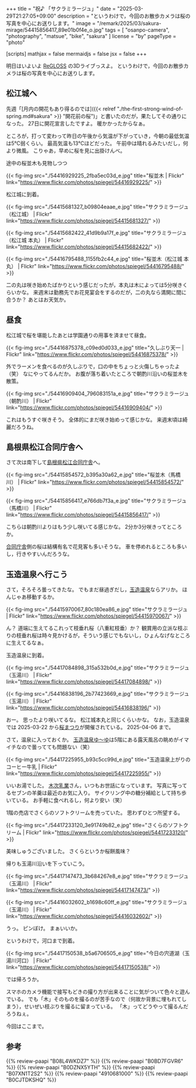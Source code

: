 +++
title = "祝♪ 「サクラミラージュ」"
date =  "2025-03-29T21:27:05+09:00"
description = "というわけで，今回のお散歩カメラは桜の写真を中心にお送りします。"
image = "/remark/2025/03/sakura-mirage/54415856417_89e01b0f4e_o.jpg"
tags = [ "osanpo-camera", "photography", "matsue", "bike", "sakura" ]
license = "by"
pageType = "photo"

[scripts]
  mathjax = false
  mermaidjs = false
  jsx = false
+++

明日はいよいよ [ReGLOSS] の3Dライブっスよ。
というわけで，今回のお散歩カメラは桜の写真を中心にお送りします。

## 松江城へ

先週「[月内の開花もあり得るのでは]({{< relref "./the-first-strong-wind-of-spring.md#sakura" >}} "開花前の桜")」と書いたのだが，果たしてその通りになった。
27日に開花宣言したですよ。
暖かかったからなぁ。

ところが，打って変わって昨日の午後から気温が下がっていき，今朝の最低気温は5℃弱くらい。
最高気温も13℃ほどだった。
午前中は晴れるみたいだし，何より微風。
こりゃあ，早めに桜を見に出掛けんべ。

途中の桜並木も見物しつつ

{{< fig-img src="./54416929225_2fba5ec03d_e.jpg" title="桜並木 | Flickr" link="https://www.flickr.com/photos/spiegel/54416929225/" >}}

松江城に到着。

{{< fig-img src="./54415681327_b09804eaae_e.jpg" title="サクラミラージュ（松江城） | Flickr" link="https://www.flickr.com/photos/spiegel/54415681327/" >}}

{{< fig-img src="./54415682422_41d9b9a17f_e.jpg" title="サクラミラージュ（松江城 本丸） | Flickr" link="https://www.flickr.com/photos/spiegel/54415682422/" >}}

{{< fig-img src="./54416795488_1155fb2c44_e.jpg" title="桜並木（松江城 本丸） | Flickr" link="https://www.flickr.com/photos/spiegel/54416795488/" >}}

二の丸は咲き始めたばかりという感じだったが，本丸は木によっては5分咲きくらいかな。
来週末は勤務先でお花見宴会をするのだが，二の丸なら満開に間に合うか？ あとはお天気か。

## 昼食

松江城で桜を堪能したあとは学園通りの用事を済ませて昼食。

{{< fig-img src="./54416875378_c09ed0d033_e.jpg" title="久しぶり天一 | Flickr" link="https://www.flickr.com/photos/spiegel/54416875378/" >}}

外でラーメンを食べるのが久しぶりで，口の中をちょっと火傷しちゃったよ（笑） なにやってるんだか。
お腹が落ち着いたところで朝酌川沿いの桜並木を散策。

{{< fig-img src="./54416909404_796083151a_e.jpg" title="サクラミラージュ（朝酌川） | Flickr" link="https://www.flickr.com/photos/spiegel/54416909404/" >}}

これはもうすぐ咲きそう。
全体的にまだ咲き始めって感じかな。
来週末頃は綺麗だろうね。

## 島根県松江合同庁舎へ

さて次は南下して[島根県松江合同庁舎]へ。

{{< fig-img src="./54415854572_b395a30a62_e.jpg" title="桜並木（馬橋川） | Flickr" link="https://www.flickr.com/photos/spiegel/54415854572/" >}}

{{< fig-img src="./54415856417_e766db7f3a_e.jpg" title="サクラミラージュ（馬橋川） | Flickr" link="https://www.flickr.com/photos/spiegel/54415856417/" >}}

こちらは朝酌川よりはもう少し咲いてる感じかな。
2分か3分咲きってところか。

[合同庁舎][島根県松江合同庁舎]側の桜は結構有名で花見客も多いそうな。
車を停めれるところも多いし，行きやすいんだろうな。

## 玉造温泉へ行こう

さて，そろそろ曇ってきたな。
でもまだ昼過ぎだし，[玉造温泉][玉造温泉ゆ～ゆ]ならアリか。
ほんじゃあ移動するか。

{{< fig-img src="./54415970067_80c180ea86_e.jpg" title="サクラミラージュ | Flickr" link="https://www.flickr.com/photos/spiegel/54415970067/" >}}

ん？ 道端に生えてるこれって枝垂れ桜（八重紅枝垂）か？ 観賞用の立派な枝ぶりの枝垂れ桜は時々見かけるが，そういう感じでもないし，ひょんなげなところに生えてるなぁ。

玉造温泉に到着。

{{< fig-img src="./54417084898_315a532b0d_e.jpg" title="サクラミラージュ（玉湯川） | Flickr" link="https://www.flickr.com/photos/spiegel/54417084898/" >}}

{{< fig-img src="./54416838196_2b77423669_e.jpg" title="サクラミラージュ（玉湯川） | Flickr" link="https://www.flickr.com/photos/spiegel/54416838196/" >}}

おー。
思ったより咲いてるな。
松江城本丸と同じくらいかな。
なお，玉造温泉では 2025-03-22 から[桜まつり](https://tamayado.com/4036 "「玉造温泉桜まつり」開催について | 玉造温泉公式サイト・たまなび【松江観光協会玉造温泉支部/玉造温泉旅館協同組合】")が開催されている。
2025-04-06 まで。

さて，温泉に入っておくか。
[玉造温泉ゆ～ゆ]は5階にある露天風呂の眺めがイマイチなので曇ってても問題ない（笑）

{{< fig-img src="./54417225955_b93c5cc99d_e.jpg" title="玉造温泉上がりのコーヒー牛乳 | Flickr" link="https://www.flickr.com/photos/spiegel/54417225955/" >}}

いいお湯でした。
[木次乳業]さん，いつもお世話になっています。
写真に写ってるセブンの羊羹は最近のお気に入り。
サイクリング中の糖分補給として持ち歩いている。
お手軽に食べれるし，何より安い（笑）

1階の売店でさくらのソフトクリームを売っていた。
思わずひとつ所望する。

{{< fig-img src="./54417233120_3e91749b82_e.jpg" title="さくらのソフトクリーム | Flickr" link="https://www.flickr.com/photos/spiegel/54417233120/" >}}

美味しゅうございました。
さくらというか桜餅風味？

帰りも玉湯川沿いを下っていこう。

{{< fig-img src="./54417147473_3b684267e8_e.jpg" title="サクラミラージュ（玉湯川） | Flickr" link="https://www.flickr.com/photos/spiegel/54417147473/" >}}

{{< fig-img src="./54416032602_b1698c60ff_e.jpg" title="サクラミラージュ（玉湯川） | Flickr" link="https://www.flickr.com/photos/spiegel/54416032602/" >}}

うっ。
ピンぼけ。
まぁいいか。

というわけで，河口まで到着。

{{< fig-img src="./54417150538_b5a6706505_e.jpg" title="今日の宍道湖（玉湯川河口） | Flickr" link="https://www.flickr.com/photos/spiegel/54417150538/" >}}

では帰ろうか。

スマホのカメラ機能で接写もどきの撮り方が出来ることに気がついて色々と遊んでいる。
でも「木」そのものを撮るのが苦手なので（何故か背景に埋もれてしまう），せいぜい枝ぶりを撮るに留まっている。
「木」ってどうやって撮るんだろうねぇ。

今回はここまで。

[ReGLOSS]: https://www.youtube.com/@hololiveDEV_IS "hololive DEV_IS ReGLOSS - YouTube"
[島根県松江合同庁舎]: https://maps.app.goo.gl/D2vDj3PXdHHgyZmW8
[馬橋川]: https://goo.gl/maps/5zXNbpsohvSUdqoW9
[玉造温泉ゆ～ゆ]: https://www.tama-yuuyu.com/ "玉造温泉ゆ～ゆ｜島根県松江市玉湯町"
[木次乳業]: https://www.kisuki-milk.co.jp/ "木次乳業"


## 参考

{{% review-paapi "B08L4WKDZ7" %}} <!-- PowerShot ZOOM -->
{{% review-paapi "B0BD7FGVR6" %}} <!-- GARMIN EDGE Explore 2 サイクルコンピュータ -->
{{% review-paapi "B0DZNX5YTH" %}} <!-- サクラミラージュ ReGLOSS -->
{{% review-paapi "B07XN1T2S2" %}} <!-- midori 飯島真理 -->
{{% review-paapi "4910681000" %}} <!-- 猫にご用心 大久保ゆう翻訳 -->
{{% review-paapi "B0CJTDKSHQ" %}} <!-- メカニカルキーボード 赤軸 静音 -->
